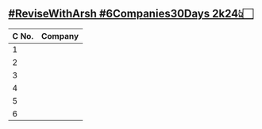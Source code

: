 <a href = "https://www.proelevate.in/dsa-practice/6-companies-30-days">#ReviseWithArsh #6Companies30Days 2k24👆🏻</a>
---

<table>    
    <thead>
      <tr>
        <th>C No.</th>
        <th>Company</th>
      </tr>
    </thead>    
    <tbody>
      <tr>
        <td>1</td>
        <td><a href=""></a></td>
      <tr>
      <tr>
        <td>2</td>
        <td><a href=""></a></td>
      <tr>
      <tr>
        <td>3</td>
        <td><a href=""></a></td>
      <tr>
      <tr>
        <td>4</td>
        <td><a href=""></a></td>
      <tr>
      <tr>
        <td>5</td>
        <td><a href=""></a></td>
      <tr>
      <tr>
        <td>6</td>
        <td><a href=""></a></td>
      <tr>
    </tbody>
  </table>
